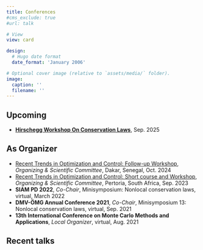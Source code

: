 ```yaml
---
title: Conferences
#cms_exclude: true
#url: talk

# View
view: card

design:
  # Hugo date format
  date_format: 'January 2006'

# Optional cover image (relative to `assets/media/` folder).
image:
  caption: ''
  filename: ''
---
```


## Upcoming

- **[Hirschegg Workshop On Conservation Laws](https://www.hirschegg.ovgu.de/)**, Sep. 2025

## As Organizer

- [Recent Trends in Optimization and Control: Follow-up Workshop](https://www.igpm.rwth-aachen.de/workshop/optcon2024), *Organizing & Scientific Committee*, Dakar, Senegal, Oct. 2024
- [Recent Trends in Optimization and Control: Short course and Workshop](https://www.igpm.rwth-aachen.de/workshop/optcon2023), *Organizing & Scientific Committee*, Pertoria, South Africa, Sep. 2023
- **SIAM PD 2022**, *Co-Chair*, Minisymposium: Nonlocal conservation laws, virtual, March 2022
- **DMV-ÖMG Annual Conference 2021**, *Co-Chair*, Minisymposium 13: Nonlocal conservation laws, virtual, Sep. 2021
- **13th International Conference on Monte Carlo Methods and Applications**, *Local Organizer*, virtual, Aug. 2021


## Recent talks